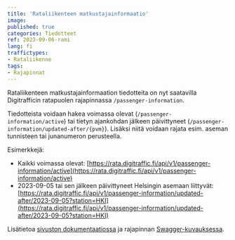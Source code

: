 ```yaml
---
title: 'Rataliikenteen matkustajainformaatio'
image:
published: true
categories: Tiedotteet
ref: 2023-09-06-rami
lang: fi
traffictypes:
- Rataliikenne
tags:
- Rajapinnat
---
```


Rataliikenteen matkustajainformaation tiedotteita on nyt saatavilla
Digitrafficin ratapuolen rajapinnassa `/passenger-information`.

Tiedotteista voidaan hakea voimassa olevat (`/passenger-information/active`) tai
tietyn ajankohdan jälkeen päivittyneet
(`/passenger-information/updated-after/{pvm}`). Lisäksi niitä voidaan rajata
esim. aseman tunnisteen tai junanumeron perusteella.

Esimerkkejä:

- Kaikki voimassa olevat:
  [https://rata.digitraffic.fi/api/v1/passenger-information/active](https://rata.digitraffic.fi/api/v1/passenger-information/active)
- 2023-09-05 tai sen jälkeen päivittyneet Helsingin asemaan liittyvät:
  [https://rata.digitraffic.fi/api/v1/passenger-information/updated-after/2023-09-05?station=HKI](https://rata.digitraffic.fi/api/v1/passenger-information/updated-after/2023-09-05?station=HKI)

Lisätietoa
[sivuston dokumentaatiossa](/rautatieliikenne/#matkustajainformaation-tiedotteet-passenger-information)
ja rajapinnan
[Swagger-kuvauksessa](https://rata.digitraffic.fi/swagger/#/passenger-information).
